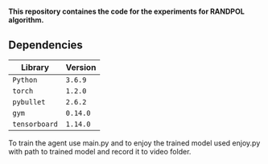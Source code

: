 #### This repository containes the code for the experiments for RANDPOL algorithm.

## Dependencies
|Library         | Version |
|----------------------|----|
|`Python`|  `3.6.9 `|
|`torch`|  `1.2.0`|
|`pybullet`| `2.6.2`|
|`gym`|  `0.14.0`|
|`tensorboard`|  `1.14.0`|

To train the agent use main.py and to enjoy the trained model used enjoy.py with path to trained model and record it to video folder.

